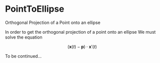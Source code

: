# PointToEllipse
Orthogonal Projection of a Point onto an ellipse

In order to get the orthogonal projection of a point onto an ellipse
We must solve the equation

$$(\textbf{x}(t) - \textbf{p})\cdot \textbf{x}'(t)$$

To be continued...
